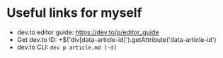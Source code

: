 # Useful links for myself

- dev.to editor guide: https://dev.to/p/editor_guide
- Get dev.to ID: +$('div[data-article-id]').getAttribute('data-article-id')
- dev.to CLI: `dev p article.md [-d]`
